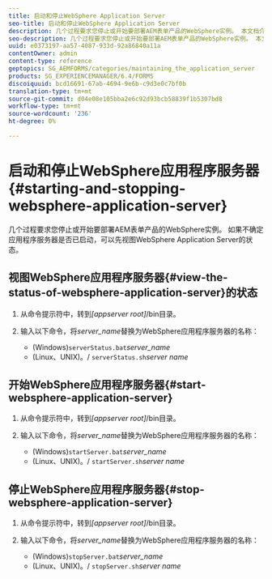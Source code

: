 ```yaml
---
title: 启动和停止WebSphere Application Server
seo-title: 启动和停止WebSphere Application Server
description: 几个过程要求您停止或开始要部署AEM表单产品的WebSphere实例。 本文档介绍如何开始和停止WebSphere Application Server。
seo-description: 几个过程要求您停止或开始要部署AEM表单产品的WebSphere实例。 本文档介绍如何开始和停止WebSphere Application Server。
uuid: e0373197-aa57-4087-933d-92a86840a11a
contentOwner: admin
content-type: reference
geptopics: SG_AEMFORMS/categories/maintaining_the_application_server
products: SG_EXPERIENCEMANAGER/6.4/FORMS
discoiquuid: bcd16691-67ab-4694-9e6b-c9d3e0c7bf0b
translation-type: tm+mt
source-git-commit: d04e08e105bba2e6c92d93bcb58839f1b5307bd8
workflow-type: tm+mt
source-wordcount: '236'
ht-degree: 0%

---
```



# 启动和停止WebSphere应用程序服务器{#starting-and-stopping-websphere-application-server}

几个过程要求您停止或开始要部署AEM表单产品的WebSphere实例。 如果不确定应用程序服务器是否已启动，可以先视图WebSphere Application Server的状态。

## 视图WebSphere应用程序服务器{#view-the-status-of-websphere-application-server}的状态

1. 从命令提示符中，转到&#x200B;*[appserver root]*/bin目录。
1. 输入以下命令，将&#x200B;*server_name*&#x200B;替换为WebSphere应用程序服务器的名称：

   * (Windows)`serverStatus.bat`*server_name*
   * (Linux、UNIX)。/ `serverStatus.sh`*server name*

## 开始WebSphere应用程序服务器{#start-websphere-application-server}

1. 从命令提示符中，转到&#x200B;*[appserver root]*/bin目录。
1. 输入以下命令，将&#x200B;*server_name*&#x200B;替换为WebSphere应用程序服务器的名称：

   * (Windows)`startServer.bat`*server_name*
   * (Linux、UNIX)。/ `startServer.sh`*server name*

## 停止WebSphere应用程序服务器{#stop-websphere-application-server}

1. 从命令提示符中，转到&#x200B;*[appserver root]*/bin目录。
1. 输入以下命令，将&#x200B;*server_name*&#x200B;替换为WebSphere应用程序服务器的名称：

   * (Windows)`stopServer.bat`*server_name*
   * (Linux、UNIX)。/ `stopServer.sh`*server name*

